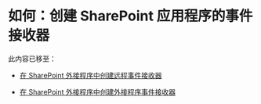 
# 如何：创建 SharePoint 应用程序的事件接收器

此内容已移至：





-  [在 SharePoint 外接程序中创建远程事件接收器](create-a-remote-event-receiver-in-sharepoint-add-ins.md)


-  [在 SharePoint 外接程序中创建外接程序事件接收器](create-an-add-in-event-receiver-in-sharepoint-add-ins.md)


